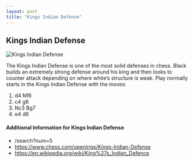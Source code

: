 ```yaml
---
layout: post
title: "Kings Indian Defense"
---
```


## Kings Indian Defense

![Kings Indian Defense](https://www.thechesswebsite.com/wp-content/uploads/2012/07/kings-indian-defense-big.jpg)

The Kings Indian Defense is one of the most solid defenses in chess. Black builds an extremely strong defense around his king and then looks to counter attack depending on where white’s structure is weak.
Play normally starts in the Kings Indian Defense with the moves:
1. d4 Nf6
2. c4 g6
3. Nc3 Bg7
4. e4 d6


#### Additional Information for Kings Indian Defense

- /search?num=5
- https://www.chess.com/openings/Kings-Indian-Defense
- https://en.wikipedia.org/wiki/King%27s_Indian_Defence
